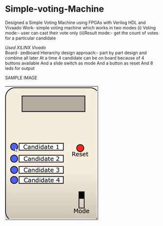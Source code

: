# Simple-voting-Machine
Designed a Simple Voting Machine using FPGAs with Verilog HDL and Vivaado
Work- simple voting machine which works in two modes 
(i)	Voting mode:- user can cast their vote only
(ii)Result mode:- get the count of votes for a particular candidate

*Used XILINX Vivado* 
<br>
Board- zedboard
Hierarchy design approach:- part by part design and combine all later 
At a time 4 candidate can be on board because of 4 buttons available
And a slide switch as mode
And a button as reset
And 8 leds for output

SAMPLE IMAGE

<img src="https://github.com/rajutges/Simple-voting-Machine/blob/main/Capture.JPG"/>


